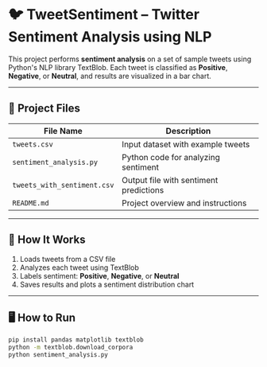 # 🐦 TweetSentiment – Twitter Sentiment Analysis using NLP

This project performs **sentiment analysis** on a set of sample tweets using Python's NLP library TextBlob. Each tweet is classified as **Positive**, **Negative**, or **Neutral**, and results are visualized in a bar chart.

---

## 📁 Project Files

| File Name              | Description                                  |
|------------------------|----------------------------------------------|
| `tweets.csv`           | Input dataset with example tweets            |
| `sentiment_analysis.py`| Python code for analyzing sentiment          |
| `tweets_with_sentiment.csv` | Output file with sentiment predictions |
| `README.md`            | Project overview and instructions            |

---

## 🚀 How It Works

1. Loads tweets from a CSV file
2. Analyzes each tweet using TextBlob
3. Labels sentiment: **Positive**, **Negative**, or **Neutral**
4. Saves results and plots a sentiment distribution chart

---

## 🖥 How to Run

```bash
pip install pandas matplotlib textblob
python -m textblob.download_corpora
python sentiment_analysis.py
